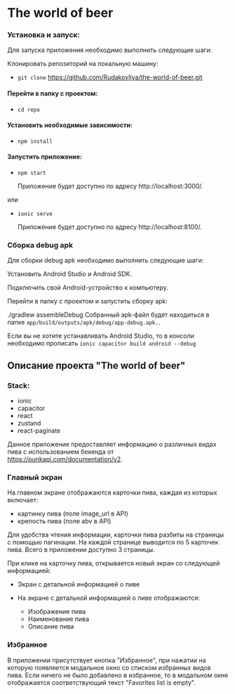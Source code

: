 # The world of beer

### Установка и запуск:

Для запуска приложения необходимо выполнить следующие шаги:

Клонировать репозиторий на локальную машину:

- ```git clone``` https://github.com/RudakovIlya/the-world-of-beer.git

#### Перейти в папку с проектом:
- ```cd repo```

#### Установить необходимые зависимости:
- ```npm install```

#### Запустить приложение:

- ```npm start```

  Приложение будет доступно по адресу http://localhost:3000/.

или

- ```ionic serve```

  Приложение будет доступно по адресу http://localhost:8100/.

### Сборка debug apk
Для сборки debug apk необходимо выполнить следующие шаги:

Установить Android Studio и Android SDK.

Подключить свой Android-устройство к компьютеру.

Перейти в папку с проектом и запустить сборку apk:

./gradlew assembleDebug
Собранный apk-файл будет находиться в папке ```app/build/outputs/apk/debug/app-debug.apk.```.

Если вы не хотите устанавливать Android Studio, то в консоли необходимо прописать
```ionic capacitor build android --debug```

## Описание проекта "The world of beer"

### Stack: 
- ionic
- capacitor
- react
- zustand
- react-paginate

Данное приложение предоставляет информацию о различных видах пива с использованием бекенда от https://punkapi.com/documentation/v2.

### Главный экран

На главном экране отображаются карточки пива, каждая из которых включает:

- картинку пива (поле image_url в API)
- крепость пива (поле abv в API)

Для удобства чтения информации, карточки пива разбиты на страницы с помощью пагинации. 
На каждой странице выводится по 5 карточек пива. Всего в приложении доступно 3 страницы.


При клике на карточку пива, открывается новый экран со следующей информацией:

- Экран с детальной информацией о пиве
- На экране с детальной информацией о пиве отображаются:

  - Изображение пива
  - Наименование пива
  - Описание пива

### Избранное
В приложении присутствует кнопка "Избранное", при нажатии на которую появляется модальное окно со списком избранных видов пива. Если ничего не было добавлено в избранное, то в модальном окне отображается соответствующий текст "Favorites list is empty".
